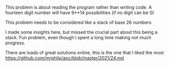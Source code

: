 This problem is about reading the program rather than writing code. A fourteen digit number will have 9**14 possibilities (if no digit can be 0)

This problem needs to be considered like a stack of base 26 numbers

I made some insights here, but missed the crucial part about this being a stack. Fun problem, even though I spent a long time making not much progress.

There are loads of great solutions online, this is the one that I liked the most
https://github.com/mrphlip/aoc/blob/master/2021/24.md